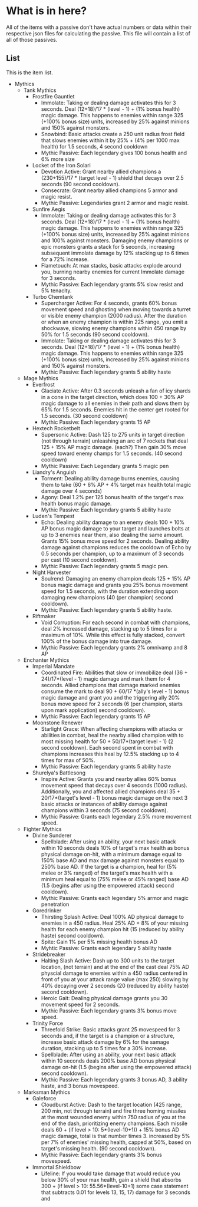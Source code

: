 # What is in here?
All of the items with a passive don't have actual numbers or data within their respective json files for calculating the passive. This file will contain a list of all of those passives.

## List
This is the item list.
* Mythics
  * Tank Mythics
    * Frostfire Gauntlet
      * Immolate: Taking or dealing damage activates this for 3 seconds. Deal (12+18)/17 * (level - 1) + (1% bonus health) magic damage. This happens to enemies within range 325 (+100% bonus size) units, increased by 25% against minions and 150% against monsters.
      * Snowbind: Basic attacks create a 250 unit radius frost field that slows enemies within it by 25% + (4% per 1000 max health) for 1.5 seconds, 4 second cooldown
      * Mythic Passive: Each legendary gives 100 bonus health and 6% more size
    * Locket of the Iron Solari
      * Devotion Active: Grant nearby allied champions a (230+155)/17 * (target level - 1) shield that decays over 2.5 seconds (90 second cooldown).
      * Consecrate: Grant nearby allied champions 5 armor and magic resist.
      * Mythic Passive: Legendaries grant 2 armor and magic resist.
    * Sunfire Aegis
      * Immolate: Taking or dealing damage activates this for 3 seconds. Deal (12+18)/17 * (level - 1) + (1% bonus health) magic damage. This happens to enemies within range 325 (+100% bonus size) units, increased by 25% against minions and 100% against monsters. Damaging enemy champions or epic monsters grants a stack for 5 seconds, increasing subsequent immolate damage by 12% stacking up to 6 times for a 72% increase.
      * Flametouch: At max stacks, basic attacks explode around you, burning nearby enemies for current Immolate damage for 3 seconds.
      * Mythic Passive: Each legendary grants 5% slow resist and 5% tenacity.
    * Turbo Chemtank
      * Supercharger Active: For 4 seconds, grants 60% bonus movement speed and ghosting when moving towards a turret or visible enemy champion (2000 radius). After the duration or when an enemy champion is within 225 range, you emit a shockwave, slowing enemy champions within 450 range by 50% for 1.5 seconds (90 second cooldown).
      * Immolate: Taking or dealing damage activates this for 3 seconds. Deal (12+18)/17 * (level - 1) + (1% bonus health) magic damage. This happens to enemies within range 325 (+100% bonus size) units, increased by 25% against minions and 150% against monsters.
      * Mythic Passive: Each legendary grants 5 ability haste
  * Mage Mythics
    * Everfrost
      * Glaciate Active: After 0.3 seconds unleash a fan of icy shards in a cone in the target direction, which does 100 + 30% AP magic damage to all enemies in their path and slows them by 65% for 1.5 seconds. Enemies hit in the center get rooted for 1.5 seconds. (30 second cooldown)
      * Mythic Passive: Each legendary grants 15 AP
    * Hextech Rocketbelt
      * Supersonic Active: Dash 125 to 275 units in target direction (not through terrain) unleashing an arc of 7 rockets that deal 125 + 15% AP magic damage. (each?) Then gain 30% move speed toward enemy champs for 1.5 seconds. (40 second cooldown)
      * Mythic Passive: Each Legendary grants 5 magic pen
    * Liandry's Anguish
      * Torment: Dealing ability damage burns enemies, causing them to take (60 + 6% AP + 4% target max health total magic damage over 4 seconds)
      * Agony: Deal 1.2% per 125 bonus health of the target's max health bonus magic damage.
      * Mythic Passive: Each legendary grants 5 ability haste
    * Luden's Tempest
      * Echo: Dealing ability damage to an enemy deals 100 + 10% AP bonus magic damage to your target and launches bolts at up to 3 enemies near them, also dealing the same amount. Grants 15% bonus move speed for 2 seconds. Dealing ability damage against champions reduces the cooldown of Echo by 0.5 seconds per champion, up to a maximum of 3 seconds per cast (10 second cooldown).
      * Mythic Passive: Each legendary grants 5 magic pen.
    * Night Harvester
      * Soulrend: Damaging an enemy champion deals 125 + 15% AP bonus magic damage and grants you 25% bonus movement speed for 1.5 seconds, with the duration extending upon damaging new champions (40 (per champion) second cooldown).
      * Mythic Passive: Each legendary grants 5 ability haste.
    * Riftmaker
      * Void Corruption:  For each second in combat with champions, deal 2% increased damage, stacking up to 5 times for a maximum of 10%. While this effect is fully stacked, convert 100% of the bonus damage into true damage.
      * Mythic Passive: Each legendary grants 2% omnivamp and 8 AP
  * Enchanter Mythics
    * Imperial Mandate
      * Coordinated Fire: Abilities that slow or immobilize deal (36 + 24)/17*(level - 1) magic damage and mark them for 4 seconds. Allied champions that damage marked enemies consume the mark to deal 90 + 60/17 *(ally's level - 1) bonus magic damage and grant you and the triggering ally 20% bonus move speed for 2 seconds (6 (per champion, starts upon mark application) second cooldown).
      * Mythic Passive: Each legendary grants 15 AP
    * Moonstone Renewer
      * Starlight Grace: When affecting champions with attacks or abilities in combat, heal the nearby allied champion with to most missing health for 50 + 50/17*(target level - 1) (2 second cooldown). Each second spent in combat with champions increases this heal by 12.5% stacking up to 4 times for max of 50%.
      * Mythic Passive: Each legendary grants 5 ability haste
    * Shurelya's Battlesong
      * Inspire Active: Grants you and nearby allies 60% bonus movement speed that decays over 4 seconds (1000 radius). Additionally, you and affected allied champions deal 35 + 20/17*(target's level - 1) bonus magic damage on the next 3 basic attacks or instances of ability damage against champions within 3 seconds (75 second cooldown).
      * Mythic Passive: Grants each legendary 2.5% more movement speed.
  * Fighter Mythics
    * Divine Sunderer
      * Spellblade: After using an ability, your next basic attack within 10 seconds deals 10% of target's max health as bonus physical damage on-hit, with a minimum damage equal to 150% base AD and max damage against monsters equal to 250% base AD. If the target is a champion, heal for (5% melee or 3% ranged) of the target's max health with a minimum heal equal to (75% melee or 45% ranged) base AD (1.5 (begins after using the empowered attack) second cooldown).
      * Mythic Passive: Grants each legendary 5% armor and magic penetration
    * Goredrinker
      * Thirsting Splash Active: Deal 100% AD physical damage to enemies in a 450 radius. Heal 25% AD + 8% of your missing health for each enemy champion hit (15 (reduced by ability haste) second cooldown).
      * Spite: Gain 1% per 5% missing health bonus AD
      * Myhtic Passive: Grants each legendary 5 ability haste
    * Stridebreaker
      * Halting Slash Active: Dash up to 300 units to the target location, (not terrain) and at the end of the cast deal 75% AD physcial damage to enemies within a 450 radius centered in front of you at your attack range value (max 250) slowing by 40% decaying over 2 seconds (20 (reduced by ability haste) second cooldown). 
      * Heroic Gait: Dealing physical damage grants you 30 movement speed for 2 seconds.
      * Mythic Passive: Each legendary grants 3% bonus move speed.
    * Trinity Force
      * Threefold Strike: Basic attacks grant 25 movespeed for 3 seconds and, if the target is a champion or a structure, increase basic attack damage by 6% for the samage duration, stacking up to 5 times for a 30% increase.
      * Spellblade: After using an ability, your next basic attack within 10 seconds deals 200% base AD bonus physical damage on-hit (1.5 (begins after using the empowered attack) second cooldown).
      * Mythic Passive: Each legendary grants 3 bonus AD, 3 ability haste, and 3 bonus movespeed.
  * Marksman Mythics
    * Galeforce
      * Cloudburst Active: Dash to the target location (425 range, 200 min, not through terrain) and fire three homing missiles at the most wounded enemy within 750 radius of you at the end of the dash, prioritizing enemy champions. Each missile deals 60 + (if level > 10: 5*(level-10+1)) + 15% bonus AD magic damage, total is that number times 3. increased by 5% per 7% of enemies' missing health, capped at 50%, based on target's missing health. (90 second cooldown).
      * Mythic Passive: Each legendary grants 3% bonus movespeed.
    * Immortal Shieldbow
      * Lifeline: If you would take damage that would reduce you below 30% of your max health, gain a shield that absorbs 300 + (if level > 10: 55.56*(level-10+1) some case statement that subtracts 0.01 for levels 13, 15, 17) damage for 3 seconds and 